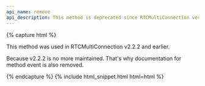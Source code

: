 ```yaml
---
api_name: remove
api_description: This method is deprecated since RTCMultiConnection version 3
---
```


{% capture html %}

<section>
    <p>This method was used in RTCMultiConnection v2.2.2 and earlier.</p>
    <p>Because v2.2.2 is no more maintained. That's why documentation for method event is also removed.</p>
</section>

{% endcapture %}
{% include html_snippet.html html=html %}
